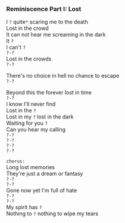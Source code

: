 ### Reminiscence Part I: Lost
I `?` quite`*` scaring me to the death  
Lost in the crowd  
It can not hear me screaming in the dark  
It `?`  
I can't `?`  
`?-?`  
Lost in the crowds  
`?-?`

There's no choice in hell no chance to escape  
`?-?`

Beyond this the forever lost in time  
`?-?`  
I know I'll never find  
Lost in the `?`  
Lost in my `?` lost in the dark  
Waiting for you `?`  
Can you hear my calling  
`?-?`  
`?-?`  
`?-?`  
`?-?`

`chorus:`  
Long lost memories  
They're just a dream or fantasy  
`?-?`  
`?-?`  
Gone now yet I'm full of hate  
`?-?`  
`?-?`  
My spirit has `?`  
Nothing to `?` nothing to wipe my tears
